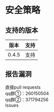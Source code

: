 # 安全策略

## 支持的版本
| 版本 | 支持          |
| ------- | ------------------ |
| 0.4.5   | 支持 |

## 报告漏洞
直接pull requests  
qq群①：260150504  
qq群②：371794256  
Issues
